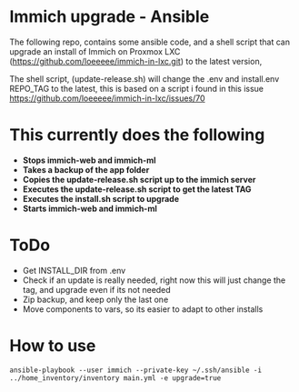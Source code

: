 # Immich upgrade - Ansible
The following repo, contains some ansible code, and a shell script that can upgrade an install of Immich on Proxmox LXC (https://github.com/loeeeee/immich-in-lxc.git) to the latest version,

The shell script, (update-release.sh) will change the .env and install.env REPO_TAG to the latest, this is based on a script i found in this issue https://github.com/loeeeee/immich-in-lxc/issues/70

# This currently does the following

- **Stops immich-web and immich-ml**
- **Takes a backup of the app folder**
- **Copies the update-release.sh script up to the immich server**
- **Executes the update-release.sh script to get the latest TAG**
- **Executes the install.sh script to upgrade**
- **Starts immich-web and immich-ml**

# ToDo

- Get INSTALL_DIR from .env
- Check if an update is really needed, right now this will just change the tag, and upgrade even if its not needed
- Zip backup, and keep only the last one
- Move components to vars, so its easier to adapt to other installs

# How to use

```
ansible-playbook --user immich --private-key ~/.ssh/ansible -i ../home_inventory/inventory main.yml -e upgrade=true
``` 
